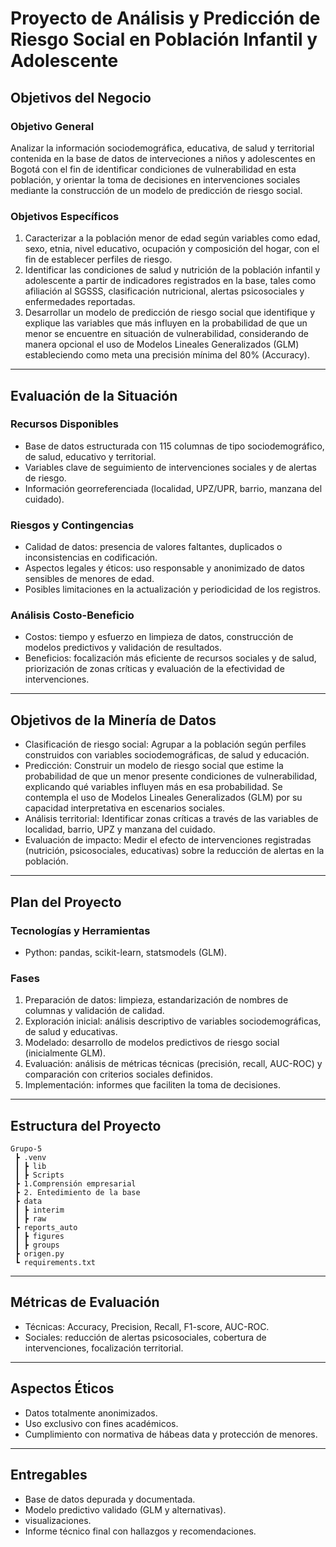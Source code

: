 # Proyecto de Análisis y Predicción de Riesgo Social en Población Infantil y Adolescente

## Objetivos del Negocio

### Objetivo General  
Analizar la información sociodemográfica, educativa, de salud y territorial contenida en la base de datos de interveciones a niños y adolescentes en Bogotá con el fin de identificar condiciones de vulnerabilidad en esta población, y orientar la toma de decisiones en intervenciones sociales mediante la construcción de un modelo de predicción de riesgo social.

### Objetivos Específicos  
1. Caracterizar a la población menor de edad según variables como edad, sexo, etnia, nivel educativo, ocupación y composición del hogar, con el fin de establecer perfiles de riesgo.  
2. Identificar las condiciones de salud y nutrición de la población infantil y adolescente a partir de indicadores registrados en la base, tales como afiliación al SGSSS, clasificación nutricional, alertas psicosociales y enfermedades reportadas.   
3. Desarrollar un modelo de predicción de riesgo social que identifique y explique las variables que más influyen en la probabilidad de que un menor se encuentre en situación de vulnerabilidad, considerando de manera opcional el uso de Modelos Lineales Generalizados (GLM) estableciendo como meta una precisión mínima del 80% (Accuracy).

---

## Evaluación de la Situación

### Recursos Disponibles
- Base de datos estructurada con 115 columnas de tipo sociodemográfico, de salud, educativo y territorial.  
- Variables clave de seguimiento de intervenciones sociales y de alertas de riesgo.  
- Información georreferenciada (localidad, UPZ/UPR, barrio, manzana del cuidado).  

### Riesgos y Contingencias
- Calidad de datos: presencia de valores faltantes, duplicados o inconsistencias en codificación.  
- Aspectos legales y éticos: uso responsable y anonimizado de datos sensibles de menores de edad.  
- Posibles limitaciones en la actualización y periodicidad de los registros.  

### Análisis Costo-Beneficio
- Costos: tiempo y esfuerzo en limpieza de datos, construcción de modelos predictivos y validación de resultados.  
- Beneficios: focalización más eficiente de recursos sociales y de salud, priorización de zonas críticas y evaluación de la efectividad de intervenciones.  

---

## Objetivos de la Minería de Datos
- Clasificación de riesgo social: Agrupar a la población según perfiles construidos con variables sociodemográficas, de salud y educación.  
- Predicción: Construir un modelo de riesgo social que estime la probabilidad de que un menor presente condiciones de vulnerabilidad, explicando qué variables influyen más en esa probabilidad. Se contempla el uso de Modelos Lineales Generalizados (GLM) por su capacidad interpretativa en escenarios sociales.  
- Análisis territorial: Identificar zonas críticas a través de las variables de localidad, barrio, UPZ y manzana del cuidado.  
- Evaluación de impacto: Medir el efecto de intervenciones registradas (nutrición, psicosociales, educativas) sobre la reducción de alertas en la población.  

---

## Plan del Proyecto

### Tecnologías y Herramientas
- Python: pandas, scikit-learn, statsmodels (GLM). 

### Fases
1. Preparación de datos: limpieza, estandarización de nombres de columnas y validación de calidad.  
2. Exploración inicial: análisis descriptivo de variables sociodemográficas, de salud y educativas.  
3. Modelado: desarrollo de modelos predictivos de riesgo social (inicialmente GLM).  
4. Evaluación: análisis de métricas técnicas (precisión, recall, AUC-ROC) y comparación con criterios sociales definidos.  
5. Implementación: informes que faciliten la toma de decisiones.  

---

## Estructura del Proyecto
```
Grupo-5
 ┣ .venv
 ┃ ┣ lib
 ┃ ┣ Scripts
 ┣ 1.Comprensión empresarial
 ┣ 2. Entedimiento de la base
 ┣ data
 ┃ ┣ interim
 ┃ ┣ raw
 ┣ reports_auto
 ┃ ┣ figures
 ┃ ┣ groups
 ┣ origen.py
 ┗ requirements.txt
```

---

## Métricas de Evaluación
- Técnicas: Accuracy, Precision, Recall, F1-score, AUC-ROC.  
- Sociales: reducción de alertas psicosociales, cobertura de intervenciones, focalización territorial.  

---

## Aspectos Éticos
- Datos totalmente anonimizados.  
- Uso exclusivo con fines académicos.  
- Cumplimiento con normativa de hábeas data y protección de menores.  

---

## Entregables
- Base de datos depurada y documentada.  
- Modelo predictivo validado (GLM y alternativas).  
- visualizaciones.  
- Informe técnico final con hallazgos y recomendaciones.  
